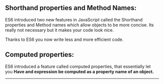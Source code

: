## Shorthand properties and Method Names:
ES6 introduced two new features in JavaScript called the Shorthand properties and Method names which allow objects to be more concise. Its really not necessary but it makes your code look nice.

Thanks to ES6 you now write less and more efficient code.

## Computed properties:
ES6 introduced a feature called computed properties, that essentially let you
**Have and expression be computed as a property name of an object.**

---

